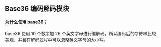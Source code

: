## Base36 编码解码模块

#### 为什么使用 base36？
base36 使用 10 个数字加 26 个英文字母进行编解码，所以编码后的字符串比较美观，并且在解码过程中可以忽略英文字母的大小写。
